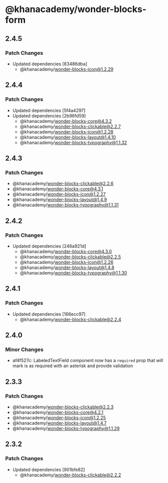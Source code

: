 # @khanacademy/wonder-blocks-form

## 2.4.5

### Patch Changes

-   Updated dependencies [83486dba]
    -   @khanacademy/wonder-blocks-icon@1.2.29

## 2.4.4

### Patch Changes

-   Updated dependencies [5f4a4297]
-   Updated dependencies [2b96fd59]
    -   @khanacademy/wonder-blocks-core@4.3.2
    -   @khanacademy/wonder-blocks-clickable@2.2.7
    -   @khanacademy/wonder-blocks-icon@1.2.28
    -   @khanacademy/wonder-blocks-layout@1.4.10
    -   @khanacademy/wonder-blocks-typography@1.1.32

## 2.4.3

### Patch Changes

-   @khanacademy/wonder-blocks-clickable@2.2.6
-   @khanacademy/wonder-blocks-core@4.3.1
-   @khanacademy/wonder-blocks-icon@1.2.27
-   @khanacademy/wonder-blocks-layout@1.4.9
-   @khanacademy/wonder-blocks-typography@1.1.31

## 2.4.2

### Patch Changes

-   Updated dependencies [246a921d]
    -   @khanacademy/wonder-blocks-core@4.3.0
    -   @khanacademy/wonder-blocks-clickable@2.2.5
    -   @khanacademy/wonder-blocks-icon@1.2.26
    -   @khanacademy/wonder-blocks-layout@1.4.8
    -   @khanacademy/wonder-blocks-typography@1.1.30

## 2.4.1

### Patch Changes

-   Updated dependencies [166ecc97]
    -   @khanacademy/wonder-blocks-clickable@2.2.4

## 2.4.0

### Minor Changes

-   af4f527c: LabeledTextField component now has a `required` prop that will mark is as required with an asterisk and provide validation

## 2.3.3

### Patch Changes

-   @khanacademy/wonder-blocks-clickable@2.2.3
-   @khanacademy/wonder-blocks-core@4.2.1
-   @khanacademy/wonder-blocks-icon@1.2.25
-   @khanacademy/wonder-blocks-layout@1.4.7
-   @khanacademy/wonder-blocks-typography@1.1.29

## 2.3.2

### Patch Changes

-   Updated dependencies [901bfe82]
    -   @khanacademy/wonder-blocks-clickable@2.2.2

